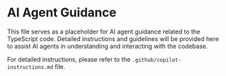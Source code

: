 # AI Agent Guidance

This file serves as a placeholder for AI agent guidance related to the TypeScript code. Detailed instructions and guidelines will be provided here to assist AI agents in understanding and interacting with the codebase.

For detailed instructions, please refer to the `.github/copilot-instructions.md` file.
